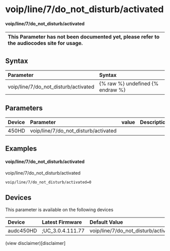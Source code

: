 ﻿---
description: voip/line/7/do_not_disturb/activated
search: false
---

# voip/line/7/do_not_disturb/activated

#### voip/line/7/do_not_disturb/activated


| This Parameter has not been documented yet, please refer to the audiocodes site for usage.  |
| :--- |

## Syntax
| Parameter | Syntax |
| :--- | :--- |
|voip/line/7/do_not_disturb/activated | {% raw %} undefined {% endraw %} |

## Parameters
|Device|Parameter|value|Description|
|:---|:---|:---|:---|
| 450HD | voip/line/7/do_not_disturb/activated |  |  |

## Examples
#### voip/line/7/do_not_disturb/activated

voip/line/7/do_not_disturb/activated

```
voip/line/7/do_not_disturb/activated=0
```

## Devices
This parameter is available on the following devices

| Device | Latest Firmware | Default Value |
|:---|:---|:---|
| audc450HD | ;UC_3.0.4.111.77 | voip/line/7/do_not_disturb/activated=0 

(view disclaimer)[disclaimer]
